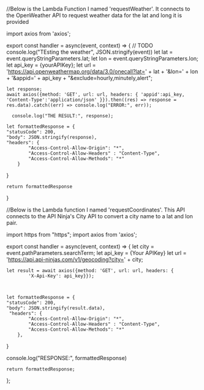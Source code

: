 //Below is the Lambda Function I named 'requestWeather'. It connects to the OpenWeather API to request weather data for the lat and long it is provided

import axios from 'axios';

export const handler = async(event, context) => {
// TODO
console.log("TEsting the weather", JSON.stringify(event))
let lat = event.queryStringParameters.lat;
let lon = event.queryStringParameters.lon;
let api_key = {yourAPIKey};
let url = 'https://api.openweathermap.org/data/3.0/onecall?lat=' + lat + '&lon=' + lon + '&appid=' + api_key + "&exclude=hourly,minutely,alert";

    let response;
    await axios({method: 'GET', url: url, headers: { 'appid':api_key, 'Content-Type':'application/json' }}).then((res) => response = res.data).catch((err) => console.log("ERROR:", err));

      console.log("THE RESULT:", response);

    let formattedResponse = {
    "statusCode": 200,
    "body": JSON.stringify(response),
    "headers": {
            "Access-Control-Allow-Origin": "*",
            "Access-Control-Allow-Headers" : "Content-Type",
            "Access-Control-Allow-Methods": "*"
        }

}

    return formattedResponse

}

//Below is the Lambda function I named 'requestCoordinates'. This API connects to the API Ninja's City API to convert a city name to a lat and lon pair.

import https from "https";
import axios from 'axios';

export const handler = async(event, context) => {
let city = event.pathParameters.searchTerm;
let api_key = {Your APIKey}
let url = 'https://api.api-ninjas.com/v1/geocoding?city=' + city;

    let result = await axios({method: 'GET', url: url, headers: {
            'X-Api-Key': api_key}});



    let formattedResponse = {
    "statusCode": 200,
    "body": JSON.stringify(result.data),
     "headers": {
            "Access-Control-Allow-Origin": "*",
            "Access-Control-Allow-Headers" : "Content-Type",
            "Access-Control-Allow-Methods": "*"
        },

}

console.log("RESPONSE:", formattedResponse)

    return formattedResponse;


};
